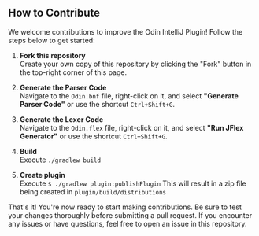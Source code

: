## How to Contribute

We welcome contributions to improve the Odin IntelliJ Plugin! Follow the steps below to get started:

1. **Fork this repository**  
   Create your own copy of this repository by clicking the "Fork" button in the top-right corner of this page.

2. **Generate the Parser Code**  
   Navigate to the `Odin.bnf` file, right-click on it, and select **"Generate Parser Code"** or use the shortcut `Ctrl+Shift+G`.

3. **Generate the Lexer Code**  
   Navigate to the `Odin.flex` file, right-click on it, and select **"Run JFlex Generator"** or use the shortcut `Ctrl+Shift+G`.
 
4. **Build**  
   Execute `./gradlew build`

5. **Create plugin**  
   Execute `$ ./gradlew plugin:publishPlugin`
   This will result in a zip file being created in `plugin/build/distributions`

That's it! You're now ready to start making contributions. Be sure to test your changes thoroughly before submitting a pull request. If you encounter
any issues or have questions, feel free to open an issue in this repository.